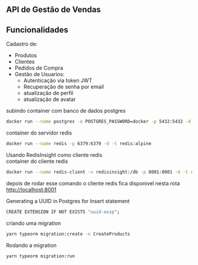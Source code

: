 ## API de Gestão de Vendas

## Funcionalidades

Cadastro de:
- Produtos
- Clientes
- Pedidos de Compra
- Gestão de Usuarios:
    - Autenticação via token JWT
    - Recuperação de senha por email
    - atualização de perfil
    - atualização de avatar


subindo container com banco de dados postgres
```bash
docker run --name postgres -e POSTGRES_PASSWORD=docker -p 5432:5432 -d postgres
```
container do servidor redis
```bash
docker run --name redis -p 6379:6379 -d -t redis:alpine
```

Usando RedisInsight  como cliente redis  
container do cliente redis
```bash
docker run --name redis-client -v redisinsight:/db -p 8001:8001 -d -t redislabs/redisinsight:latest
```

depois de rodar esse comando o cliente redis fica disponivel nesta rota  
[http://localhost:8001](http://localhost:8001/)

Generating a UUID in Postgres for Insert statement
```bash
CREATE EXTENSION IF NOT EXISTS "uuid-ossp";
```

criando uma migration
```bash
yarn typeorm migration:create -n CreateProducts
```

Rodando a migration
```bash
yarn typeorm migration:run
```
